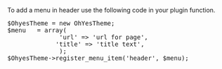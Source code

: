 To add a menu in header use the following code in your plugin function.
<pre>
$OhyesTheme = new OhYesTheme;
$menu   = array(
              'url' => 'url for page',
	         'title' => 'title text',							    'image_class' => 'css class name for icon',
              );
$OhyesTheme->register_menu_item('header', $menu);	

</pre>